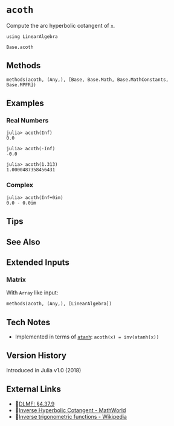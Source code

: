 # `acoth`

Compute the arc hyperbolic cotangent of `x`.

```@setup repl_only
using LinearAlgebra
```
```@docs
Base.acoth
```


## Methods

```@repl
methods(acoth, (Any,), [Base, Base.Math, Base.MathConstants, Base.MPFR])
```


## Examples

### Real Numbers
```jldoctest
julia> acoth(Inf)
0.0

julia> acoth(-Inf)
-0.0

julia> acoth(1.313)
1.0000487358456431
```

### Complex
```jldoctest
julia> acoth(Inf+0im)
0.0 - 0.0im
```

## Tips


## See Also



## Extended Inputs

### Matrix
With `Array` like input:
```@repl repl_only
methods(acoth, (Any,), [LinearAlgebra])
```


## Tech Notes

- Implemented in terms of [`atanh`](@ref): `acoth(x) = inv(atanh(x))`


## Version History

Introduced in Julia v1.0 (2018)


## External Links
- 🔗[DLMF: §4.37.9](https://dlmf.nist.gov/4.37#E9)
- 🔗[Inverse Hyperbolic Cotangent - MathWorld](https://mathworld.wolfram.com/InverseHyperbolicCotangent.html)
- 🔗[Inverse trigonometric functions - Wikipedia](https://en.wikipedia.org/wiki/Inverse_trigonometric_functions)
